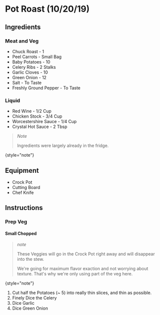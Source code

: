# Pot Roast (10/20/19)

## Ingredients

### Meat and Veg
* Chuck Roast - 1
* Peel Carrots - Small Bag
* Baby Potatoes - 10
* Celery Ribs - 2 Stalks
* Garlic Cloves - 10
* Green Onion - 12
* Salt - To Taste
* Freshly Ground Pepper - To Taste


### Liquid
* Red Wine - 1/2 Cup
* Chicken Stock - 3/4 Cup
* Worcestershire Sauce - 1/4 Cup
* Crystal Hot Sauce - 2 Tbsp

> *Note*
> 
> Ingredients were largely already in the fridge.
> 
{style="note"}

## Equipment
* Crock Pot
* Cutting Board
* Chef Knife

## Instructions
### Prep Veg
#### Small Chopped
> *note*
> 
> These Veggies will go in the Crock Pot right away and will disappear into the stew.
> 
> We're going for maximum flavor exaction and not worrying about texture. That's why we're only using
> part of the veg here.
> 
{style="note"}

1. Cut half the Potatoes (~ 5) into really thin slices, and thin as possible.
2. Finely Dice the Celery
3. Dice Garlic
4. Dice Green Onion



